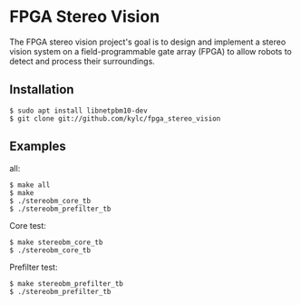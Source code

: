 FPGA Stereo Vision
==================

The FPGA stereo vision project's goal is to design and implement a stereo vision
system on a field-programmable gate array (FPGA) to allow robots to detect and
process their surroundings.

Installation
------------
    $ sudo apt install libnetpbm10-dev 
    $ git clone git://github.com/kylc/fpga_stereo_vision

Examples
--------
all:
    
    $ make all
    $ make
    $ ./stereobm_core_tb
    $ ./stereobm_prefilter_tb

Core test:

    $ make stereobm_core_tb
    $ ./stereobm_core_tb

Prefilter test:

    $ make stereobm_prefilter_tb
    $ ./stereobm_prefilter_tb
